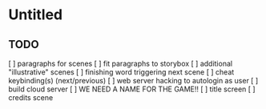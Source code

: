 # Untitled
## TODO
[ ] paragraphs for scenes
[ ] fit paragraphs to storybox
[ ] additional "illustrative" scenes
[ ] finishing word triggering next scene
[ ] cheat keybinding(s) (next/previous)
[ ] web server hacking to autologin as user
[ ] build cloud server
[ ] WE NEED A NAME FOR THE GAME!!
[ ] title screen
[ ] credits scene
